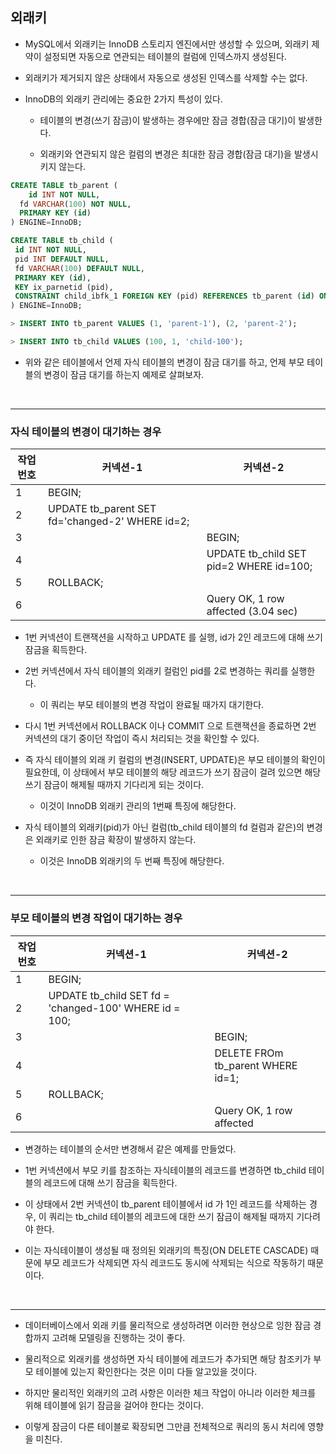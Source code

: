 ## 외래키

- MySQL에서 외래키는 InnoDB 스토리지 엔진에서만 생성할 수 있으며, 외래키 제약이 설정되면 자동으로 연관되는 테이블의 컬럼에 인덱스까지 생성된다.

  

- 외래키가 제거되지 않은 상태에서 자동으로 생성된 인덱스를 삭제할 수는 없다.

  

- InnoDB의 외래키 관리에는 중요한 2가지 특성이 있다.

  - 테이블의 변경(쓰기 잠금)이 발생하는 경우에만 잠금 경합(잠금 대기)이 발생한다.

    

  - 외래키와 연관되지 않은 컬럼의 변경은 최대한 잠금 경합(잠금 대기)을 발생시키지 않는다.



```sql
CREATE TABLE tb_parent (
	id INT NOT NULL,
  fd VARCHAR(100) NOT NULL, 
  PRIMARY KEY (id)
) ENGINE=InnoDB;

CREATE TABLE tb_child (
 id INT NOT NULL,
 pid INT DEFAULT NULL,
 fd VARCHAR(100) DEFAULT NULL,
 PRIMARY KEY (id),
 KEY ix_parnetid (pid),
 CONSTRAINT child_ibfk_1 FOREIGN KEY (pid) REFERENCES tb_parent (id) ON DELETE CASCADE 
) ENGINE=InnoDB;

> INSERT INTO tb_parent VALUES (1, 'parent-1'), (2, 'parent-2');

> INSERT INTO tb_child VALUES (100, 1, 'child-100');
```

- 위와 같은 테이블에서 언제 자식 테이블의 변경이 잠금 대기를 하고, 언제 부모 테이블의 변경이 잠금 대기를 하는지 예제로 살펴보자. 



<br>

***

### 자식 테이블의 변경이 대기하는 경우

| 작업 번호 | 커넥션-1                                        | 커넥션-2                                |
| --------- | ----------------------------------------------- | --------------------------------------- |
| 1         | BEGIN;                                          |                                         |
| 2         | UPDATE tb_parent SET fd='changed-2' WHERE id=2; |                                         |
| 3         |                                                 | BEGIN;                                  |
| 4         |                                                 | UPDATE tb_child SET pid=2 WHERE id=100; |
| 5         | ROLLBACK;                                       |                                         |
| 6         |                                                 | Query OK, 1 row affected (3.04 sec)     |



- 1번 커넥션이 트랜잭션을 시작하고 UPDATE 를 실행, id가 2인 레코드에 대해 쓰기 잠금을 획득한다.

  

- 2번 커넥션에서 자식 테이블의 외래키 컬럼인 pid를 2로 변경하는 쿼리를 실행한다.

  - 이 쿼리는 부모 테이블의 변경 작업이 완료될 때가지 대기한다.

    

- 다시 1번 커넥션에서 ROLLBACK 이나 COMMIT 으로 트랜잭션을 종료하면 2번 커넥션의 대기 중이던 작업이 즉시 처리되는 것을 확인할 수 있다.

  

- 즉 자식 테이블의 외래 키 컬럼의 변경(INSERT, UPDATE)은 부모 테이블의 확인이 필요한데, 이 상태에서 부모 테이블의 해당 레코드가 쓰기 잠금이 걸려 있으면 해당 쓰기 잠금이 해제될 때까지 기다리게 되는 것이다.

  - 이것이 InnoDB 외래키 관리의 1번째 특징에 해당한다.

    

- 자식 테이블의 외래키(pid)가 아닌 컬럼(tb_child 테이블의 fd 컬럼과 같은)의 변경은 외래키로 인한 잠금 확장이 발생하지 않는다.

  - 이것은 InnoDB 외래키의 두 번째 특징에 해당한다.



<br>

***

### 부모 테이블의 변경 작업이 대기하는 경우

| 작업 번호 | 커넥션-1                                               | 커넥션-2                          |
| --------- | ------------------------------------------------------ | --------------------------------- |
| 1         | BEGIN;                                                 |                                   |
| 2         | UPDATE tb_child SET fd = 'changed-100' WHERE id = 100; |                                   |
| 3         |                                                        | BEGIN;                            |
| 4         |                                                        | DELETE FROm tb_parent WHERE id=1; |
| 5         | ROLLBACK;                                              |                                   |
| 6         |                                                        | Query OK, 1 row affected          |

- 변경하는 테이블의 순서만 변경해서 같은 예제를 만들었다.

  

- 1번 커넥션에서 부모 키를 참조하는 자식테이블의 레코드를 변경하면 tb_child 테이블의 레코드에 대해 쓰기 잠금을 획득한다.

  

- 이 상태에서 2번 커넥션이 tb_parent 테이블에서 id 가 1인 레코드를 삭제하는 경우, 이 쿼리는 tb_child 테이블의 레코드에 대한 쓰기 잠금이 해제될 때까지 기다려야 한다.

  

- 이는 자식테이블이 생성될 때 정의된 외래키의 특징(ON DELETE CASCADE) 때문에 부모 레코드가 삭제되면 자식 레코드도 동시에 삭제되는 식으로 작동하기 때문이다.



<br>

***

- 데이터베이스에서 외래 키를 물리적으로 생성하려면 이러한 현상으로 잉한 잠금 경합까지 고려해 모델링을 진행하는 것이 좋다.

  

- 물리적으로 외래키를 생성하면 자식 테이블에 레코드가 추가되면 해당 참조키가 부모 테이블에 있는지 확인한다는 것은 이미 다들 알고있을 것이다.

  

- 하지만 물리적인 외래키의 고려 사항은 이러한 체크 작업이 아니라 이러한 체크를 위해 테이블에 읽기 잠금을 걸어야 한다는 것이다.

  

- 이렇게 잠금이 다른 테이블로 확장되면 그만큼 전체적으로 쿼리의 동시 처리에 영향을 미친다.